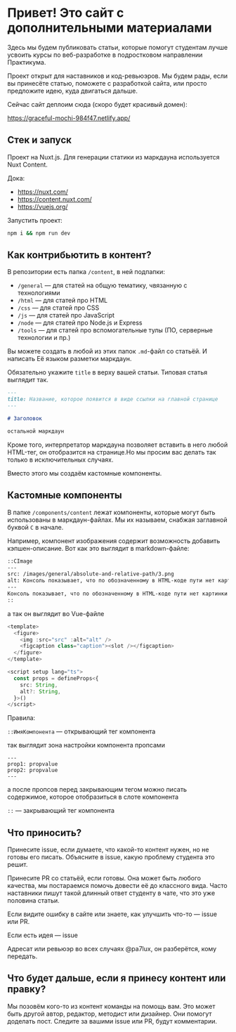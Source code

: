 # Привет! Это сайт с дополнительными материалами

Здесь мы будем публиковать статьи, которые помогут студентам лучше усвоить курсы по веб-разработке в подростковом направлении Практикума.

Проект открыт для наставников и код-ревьюэров. Мы будем рады, если вы принесёте статью, поможете с разработкой сайта, или просто предложите идею, куда двигаться дальше.

Сейчас сайт деплоим сюда (скоро будет красивый домен):

https://graceful-mochi-984f47.netlify.app/

## Стек и запуск

Проект на Nuxt.js. Для генерации статики из маркдауна используется Nuxt Content.

Дока:

- https://nuxt.com/
- https://content.nuxt.com/
- https://vuejs.org/

Запустить проект:

```bash
npm i && npm run dev
```

## Как контрибьютить в контент?

В репозитории есть папка `/content`, в ней подпапки:

- `/general` — для статей на общую тематику, чвязанную с технологиями
- `/html` — для статей про HTML
- `/css` — для статей про CSS
- `/js` — для статей про JavaScript
- `/node` — для статей про Node.js и Express
- `/tools` — для статей про вспомогательные тулы (ПО, серверные технологии и пр.)

Вы можете создать в любой из этих папок `.md`-файл со статьёй. И написать Её языком разметки маркдаун.

Обязательно укажите `title` в верху вашей статьи. Типовая статья выглядит так.

```md
---
title: Название, которое появится в виде ссылки на главной странице
---

# Заголовок

остальной маркдаун

```

Кроме того, интерпретатор маркдауна позволяет вставить в него любой HTML-тег, он отобразится на странице.Но мы просим вас делать так только в исключительных случаях.

Вместо этого мы создаём кастомные компоненты.

## Кастомные компоненты

В папке `/components/content` лежат компоненты, которые могут быть использованы в маркдаун-файлах. Мы их называем, снабжая заглавной буквой `C` в начале.

Например, компонент изображения содержит возможность добавить кэпшен-описание. Вот как это выглядит в markdown-файле:

```md
::CImage
---
src: /images/general/absolute-and-relative-path/3.png
alt: Консоль показывает, что по обозначенному в HTML-коде пути нет картинки с именем image.png
---
Консоль показывает, что по обозначенному в HTML-коде пути нет картинки с именем image.png
::
```

а так он выглядит во Vue-файле

```ts
<template>
  <figure>
    <img :src="src" :alt="alt" />
    <figcaption class="caption"><slot /></figcaption>
  </figure>
</template>

<script setup lang="ts">
  const props = defineProps<{
    src: String,
    alt?: String,
  }>()
</script>

```

Правила:

`::ИмяКомпонента` — открывающий тег компонента

так выглядит зона настройки компонента пропсами
```
---
prop1: propvalue
prop2: propvalue
---
```

а после пропсов перед закрывающим тегом можно писать содержимое, которое отобразиться в слоте компонента

`::` — закрывающий тег компонента


## Что приносить?

Принесите issue, если думаете, что какой-то контент нужен, но не готовы его писать. Объясните в issue, какую проблему студента это решит.

Принесите PR со статьёй, если готовы. Она может быть любого качества, мы постараемся помочь довести её до классного вида. Часто наставники пишут такой длинный ответ студенту в чате, что это уже половина статьи.

Если видите ошибку в сайте или знаете, как улучшить что-то — issue или PR.

Если есть идея — issue

Адресат или ревьюэр во всех случаях @pa7lux, он разберётся, кому передать.

## Что будет дальше, если я принесу контент или правку?

Мы позовём кого-то из контент команды на помощь вам. Это может быть другой автор, редактор, методист или дизайнер. Они помогут доделать пост. Следите за вашими issue или PR, будут комментарии.